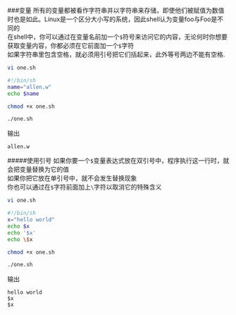 ###变量
所有的变量都被看作字符串并以字符串来存储，即使他们被赋值为数值时也是如此。Linux是一个区分大小写的系统，因此shell认为变量foo与Foo是不同的			
在shell中，你可以通过在变量名前加一个`$`符号来访问它的内容，无论何时你想要获取变量内容，你都必须在它前面加一个`$`字符			
如果字符串里包含空格，就必须用引号把它们括起来，此外等号两边不能有空格.
```bash
vi one.sh
```
```bash
#!/bin/sh
name="allen.w"
echo $name
```
```bash
chmod +x one.sh
```
```bash
./one.sh
```
输出
```text
allen.w
```
#####使用引号
如果你要一个`$`变量表达式放在双引号中，程序执行这一行时，就会把变量替换为它的值		
如果你把它放在单引号中，就不会发生替换现象			
你也可以通过在`$`字符前面加上`\`字符以取消它的特殊含义
```bash
vi one.sh
```
```bash
#!/bin/sh
x="hello world"
echo $x
echo '$x'
echo \$x
```
```bash
chmod +x one.sh
```
```bash
./one.sh
```
输出
```text
hello world
$x
$x
```